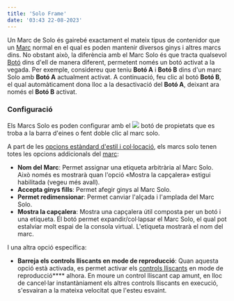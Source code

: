 ```yaml
---
title: 'Solo Frame'
date: '03:43 22-08-2023'
---
```


Un Marc de Solo és gairebé exactament el mateix tipus de contenidor que un [Marc](../frame) normal  en el qual es poden mantenir diversos ginys i altres marcs dins. No obstant això, la diferència amb el Marc Solo és que tracta qualsevol [Botó](../button) dins d'ell de manera diferent, permetent només un botó activat a la vegada. Per exemple, considereu que teniu **Botó A** i **Botó B** dins d'un marc Solo amb **Botó A** actualment activat. A continuació, feu clic al botó **Botó B**, el qual automàticament dona lloc a la desactivació del **Botó A**, deixant ara només el **Botó B** activat.

### Configuració

Els Marcs Solo es poden configurar amb el ![](/basics/edit.png) botó de propietats que es troba a la barra d'eines o fent doble clic al marc solo.

A part de les [opcions estàndard d'estil i col·locació](../styling-and-placement), els marcs solo tenen totes les opcions addicionals del [marc](../frame):

* **Nom del Marc**: Permet assignar una etiqueta arbitrària al Marc Solo. Això només es mostrarà quan l'opció «Mostra la capçalera» estigui habilitada (vegeu més avall).
* **Accepta ginys fills**: Permet afegir ginys al Marc Solo.
* **Permet redimensionar**: Permet canviar l'alçada i l'amplada del Marc Solo.
* **Mostra la capçalera**: Mostra una capçalera útil composta per un botó i una etiqueta. El botó permet expandir/col·lapsar el Marc Solo, el qual pot estalviar molt espai de la consola virtual. L'etiqueta mostrarà el nom del marc.

I una altra opció específica:

* **Barreja els controls lliscants en mode de reproducció**: Quan aquesta opció està activada, es permet activar els [controls lliscants](../slider) en mode de reproducció**** alhora. En moure un control lliscant cap amunt, en lloc de cancel·lar instantàniament els altres controls lliscants en execució, s'esvairan a la mateixa velocitat que l'esteu esvaint.